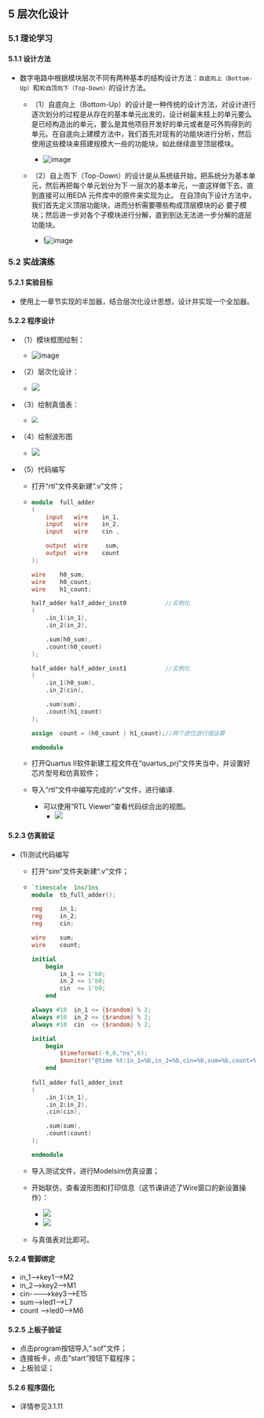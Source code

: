 ## 5 层次化设计

### 5.1 理论学习

#### 5.1.1 设计方法

* 数字电路中根据模块层次不同有两种基本的结构设计方法：`自底向上（Bottom-Up）`和`和自顶向下（Top-Down）`的设计方法。
  * （1）自底向上（Bottom-Up）的设计是一种传统的设计方法，对设计进行逐次划分的过程是从存在的基本单元出发的，设计树最末枝上的单元要么是已经构造出的单元，要么是其他项目开发好的单元或者是可外购得到的单元。在自底向上建模方法中，我们首先对现有的功能块进行分析，然后使用这些模块来搭建规模大一些的功能块，如此继续直至顶层模块。
    * ![image](https://github.com/user-attachments/assets/e3b11b58-6ec5-4934-809f-4f290e195d35)

  * （2）自上而下（Top-Down）的设计是从系统级开始，把系统分为基本单元，然后再把每个单元划分为下 一层次的基本单元，一直这样做下去，直到直接可以用EDA 元件库中的原件来实现为止。 在自顶向下设计方法中，我们首先定义顶层功能块，进而分析需要哪些构成顶层模块的必 要子模块；然后进一步对各个子模块进行分解，直到到达无法进一步分解的底层功能块。
    * !![image](https://github.com/user-attachments/assets/849ede10-6051-486d-9394-d31b270675f1)


### 5.2 实战演练

#### 5.2.1 实验目标

* 使用上一章节实现的半加器，结合层次化设计思想，设计并实现一个全加器。

#### 5.2.2 程序设计

* （1）模块框图绘制：

  * ![image](https://github.com/user-attachments/assets/4a7552c6-bd90-46ed-9c96-ae9f048cade1)


* （2）层次化设计：

  * ![](https://pic.imgdb.cn/item/64e7180a661c6c8e54aa9853.jpg)

* （3）绘制真值表：

  * <img src="https://pic.imgdb.cn/item/64e719cf661c6c8e54ab1cab.jpg" style="zoom: 80%;" />

* （4）绘制波形图

  * ![](https://pic.imgdb.cn/item/64e71c16661c6c8e54ac129b.jpg)

* （5）代码编写

  * 打开“rtl”文件夹新建“.v”文件；

  * ``` verilog
    module  full_adder
    (
        input   wire    in_1,
        input   wire    in_2,
        input   wire    cin ,
    
        output  wire     sum,
        output  wire    count
    );
    
    wire    h0_sum;
    wire    h0_count;
    wire    h1_count;
    
    half_adder half_adder_inst0           //实例化
    (
        .in_1(in_1),
        .in_2(in_2),
    
        .sum(h0_sum),
        .count(h0_count)
    );
    
    half_adder half_adder_inst1           //实例化
    (
        .in_1(h0_sum),
        .in_2(cin),
    
        .sum(sum),
        .count(h1_count)
    );
    
    assign  count = (h0_count | h1_count);//两个进位进行或运算
    
    endmodule
    ```

  * 打开Quartus II软件新建工程文件在“quartus_prj”文件夹当中，并设置好芯片型号和仿真软件；

  * 导入“rtl”文件中编写完成的“.v”文件，进行编译.

    * 可以使用“RTL Viewer”查看代码综合出的视图。
      * ![](https://pic.imgdb.cn/item/64e7217a661c6c8e54ae322e.jpg)

#### 5.2.3 仿真验证

* (1)测试代码编写

  * 打开“sim”文件夹新建“.v”文件；

  * ``` verilog
    `timescale  1ns/1ns
    module  tb_full_adder();
    
    reg     in_1;
    reg     in_2;
    reg     cin;
    
    wire    sum;
    wire    count;
    
    initial
        begin
            in_1 <= 1'b0;
            in_2 <= 1'b0;
            cin  <= 1'b0;
        end
    
    always #10  in_1 <= {$random} % 2;
    always #10  in_2 <= {$random} % 2;
    always #10  cin  <= {$random} % 2;
    
    initial
        begin
            $timeformat(-9,0,"ns",6);
            $monitor("@time %t:in_1=%b,in_2=%b,cin=%b,sum=%b,count=%b",$time,in_1,in_2,cin,sum,count);
        end
        
    full_adder full_adder_inst
    (
        .in_1(in_1),
        .in_2(in_2),
        .cin(cin),
    
        .sum(sum),
        .count(count)
    );
    
    endmodule
    ```

  * 导入测试文件，进行Modelsim仿真设置；

  * 开始联仿，查看波形图和打印信息（这节课讲述了Wire窗口的新设置操作）：

    * ![](https://pic.imgdb.cn/item/64e74850661c6c8e54b92bc5.jpg)
    * ![](https://pic.imgdb.cn/item/64e744ea661c6c8e54b8485e.jpg)

  * 与真值表对比即可。


#### 5.2.4 管脚绑定

* in_1-->key1-->M2
* in_2-->key2-->M1
* cin---->key3-->E15
* sum-->led1-->L7
* count -->led0-->M6

#### 5.2.5 上板子验证

* 点击program按钮导入“.sof”文件；
* 连接板卡，点击“start”按钮下载程序；
* 上板验证；

#### 5.2.6 程序固化

* 详情参见3.1.11
